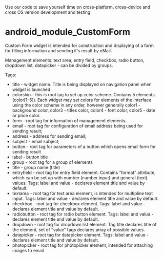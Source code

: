 Use our code to save yourself time on cross-platform, cross-device and cross OS version development and testing
# android_module_CustomForm
Custom Form widget is intended for construction and displaying of a form for filling information and sending it's result by eMail.

Management elements: text area, entry field, checkbox, radio button, dropdown list, datapicker - can be divided by groups.

Tags:

- title - widget name. Title is being displayed on navigation panel when widget is launched.
- colorskin - this is root tag to set up color scheme. Contains 5 elements (color[1-5]). Each widget may set colors for elements of the interface using the color scheme in any order, however generally color1 - background color, color3 - titles color, color4 - font color, color5 - date or price color.
- form - root tag for information of management elements.
 - email - root tag for configuration of email address being used for sending result;
  - address - address for sending email;
  - subject - email subject;
  - button - root tag for parameters of a button which opens email form for sending result
 - label - button title
- group - root tag for a group of elements
 - title - group name (title)
 - entryfield - root tag for entry field element. Contains "format" attribute, which can be set up with number (number input) and general (text) values. Tags: label and value - declares element title and value by default.
 - textarea - root tag for text area element, is intended for multipline text input. Tags: label and value - declares element title and value by default.
 - checkbox - root tag for checkbox element. Tags: label and value - declares element title and value by default.
 - radiobutton - root tag for radio button element. Tags: label and value - declares element title and value by default.
 - dropdown - root tag for dropdown list element. Tag title declares title of the element, set of "value" tags declares array of possible values.
 - datepicker - root tag for datepicker element. Tags: label and value - declares element title and value by default.
 - photopicker - root tag for photopicker element, intended for attaching images to email 
